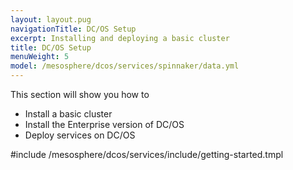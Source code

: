 ```yaml
---
layout: layout.pug
navigationTitle: DC/OS Setup
excerpt: Installing and deploying a basic cluster
title: DC/OS Setup
menuWeight: 5
model: /mesosphere/dcos/services/spinnaker/data.yml
---
```

This section will show you how to 
- Install a basic cluster
- Install the Enterprise version of DC/OS
- Deploy services on DC/OS

#include /mesosphere/dcos/services/include/getting-started.tmpl
